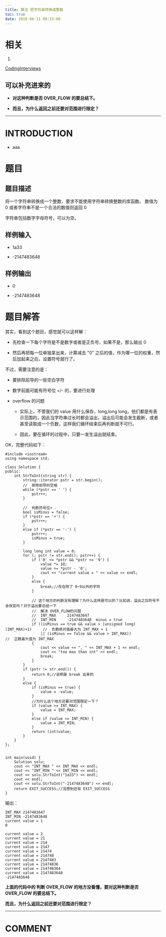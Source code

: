 ```yaml
---
title: 算法 把字符串转换成整数
toc: true
date: 2018-06-11 08:15:00
---
```


# 相关






  1.


[CodingInterviews](https://github.com/gatieme/CodingInterviews)







## 可以补充进来的






  * **对这种判断是否 OVER_FLOW 的要总结下。**


  * **而且，为什么返回之前还要对范围进行限定？**





* * *





# INTRODUCTION






  * aaa





# 题目




## **题目描述**


将一个字符串转换成一个整数，要求不能使用字符串转换整数的库函数。 数值为 0 或者字符串不是一个合法的数值则返回 0

字符串包括数字字母符号，可以为空。


## **样例输入**






  * 1a33


  * -2147483648




## **样例输出**






  * 0


  * -2147483648




##




# 题目解答


其实，看到这个题目，感觉就可以这样解：




  * 先检查一下每个字符是不是数字或者是正负号，如果不是，那么输出 0


  * 然后再把每一位单独拿出来，计算减去 "0" 之后的值，作为哪一位的权重，然后加起来之后，设置符号就行了。


不过，需要注意的是：


  * 要排除前导的一些空白字符


  * 数字前面可能有符号位 +/- 的，要进行处理


  * overflow 的问题


    * 实际上，不管我们的 value 用什么保存，long,long long，他们都是有表示范围的，因此当字符串过长时都会溢出，溢出后可能会发生截断，或者甚至读取成一个负数，这样我们循环结束后再判断就不可行。


    * 因此，要在循环的过程中，只要一发生溢出就结束。





OK，完整代码如下：


    #include <iostream>
    using namespace std;

    class Solution {
    public:
        int StrToInt(string str) {
            string::iterator pstr = str.begin();
            //  排除前导的空格
            while (*pstr == ' ') {
                pstr++;
            }

            //  判断符号位+ -
            bool isMinus = false;
            if (*pstr == '+') {
                pstr++;
            }
            else if (*pstr == '-') {
                pstr++;
                isMinus = true;
            }

            long long int value = 0;
            for (; pstr != str.end(); pstr++) {
                if ('0' <= *pstr && *pstr <= '9') {
                    value *= 10;
                    value += *pstr - '0';
                    cout << "current value = " << value << endl;
                }
                else {
                    break;//存在除了 0~9以外的字符
                }

                // 这个地方的判断没有理解？为什么这样是可以的？比如说，溢出之后符号不会改变吗？对于溢出要总结一下
                //  解决 OVER_FLOW的问题
                //  INT_MAX     2147483647
                //  INT_MIN     -2147483648  minus = true
                if ((isMinus == true && value > (unsigned long)(INT_MAX)+1)     //  负数绝对值最大为 INT_MAX + 1
                    || (isMinus == false && value > INT_MAX))                         //  正数最大值为 INT_MAX
                {
                    cout << value << ", " << INT_MAX + 1 << endl;
                    cout << "too max than int" << endl;
                    break;
                }
            }
            if (pstr != str.end()) {
                return 0;//说明是 break 出来的
            }
            else {
                if (isMinus == true) {
                    value = -value;
                }
                //为什么这个地方还要对范围限定一下？
                if (value >= INT_MAX) {
                    value = INT_MAX;
                }
                else if (value <= INT_MIN) {
                    value = INT_MIN;
                }
                return (int)value;
            }
        }
    };


    int main(void) {
        Solution solu;
        cout << "INT_MAX " << INT_MAX << endl;
        cout << "INT_MIN " << INT_MIN << endl;
        cout << solu.StrToInt("1a33") << endl;
        cout << endl;
        cout << solu.StrToInt("-2147483648") << endl;
        return EXIT_SUCCESS;//没想到还有 EXIT_SUCCESS
    }


输出：


    INT_MAX 2147483647
    INT_MIN -2147483648
    current value = 1
    0

    current value = 2
    current value = 21
    current value = 214
    current value = 2147
    current value = 21474
    current value = 214748
    current value = 2147483
    current value = 21474836
    current value = 214748364
    current value = 2147483648
    -2147483648


**上面的代码中的 判断 OVER_FLOW 的地方没看懂，要对这种判断是否 OVER_FLOW 的要总结下。**

**而且，为什么返回之前还要对范围进行限定？**















* * *





# COMMENT

